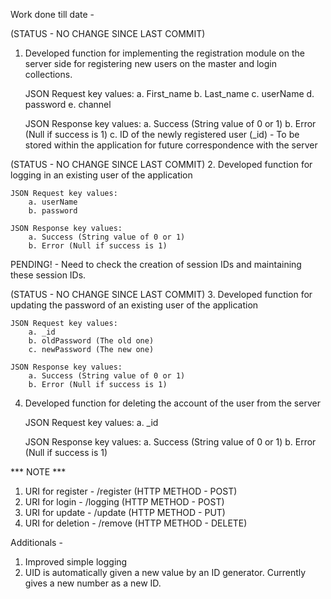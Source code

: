 Work done till date - 

(STATUS - NO CHANGE SINCE LAST COMMIT)
1. Developed function for implementing the registration module on the server side for registering new users on the master and login collections. 

	JSON Request key values:
		a. First_name
		b. Last_name
		c. userName
		d. password
		e. channel

	JSON Response key values:
		a. Success (String value of 0 or 1)
		b. Error (Null if success is 1)
		c. ID of the newly registered user (_id) - To be stored within the application for future correspondence with the server 

(STATUS - NO CHANGE SINCE LAST COMMIT)
2. Developed function for logging in an existing user of the application

	JSON Request key values:
		a. userName
		b. password

	JSON Response key values:
		a. Success (String value of 0 or 1)
		b. Error (Null if success is 1)

   PENDING! - Need to check the creation of session IDs and maintaining these session IDs.

(STATUS - NO CHANGE SINCE LAST COMMIT)
3. Developed function for updating the password of an existing user of the application

	JSON Request key values:
		a. _id
		b. oldPassword (The old one)
		c. newPassword (The new one)

	JSON Response key values:
		a. Success (String value of 0 or 1)
		b. Error (Null if success is 1)

4. Developed function for deleting the account of the user from the server

	JSON Request key values:
		a. _id

	JSON Response key values:
		a. Success (String value of 0 or 1)
		b. Error (Null if success is 1)

*** NOTE ***
1. URI for register - /register (HTTP METHOD - POST)
2. URI for login - /logging		(HTTP METHOD - POST)
3. URI for update - /update		(HTTP METHOD - PUT)
4. URI for deletion - /remove	(HTTP METHOD - DELETE)

Additionals -		
1. Improved simple logging
2. UID is automatically given a new value by an ID generator. Currently gives a new number as a new ID.